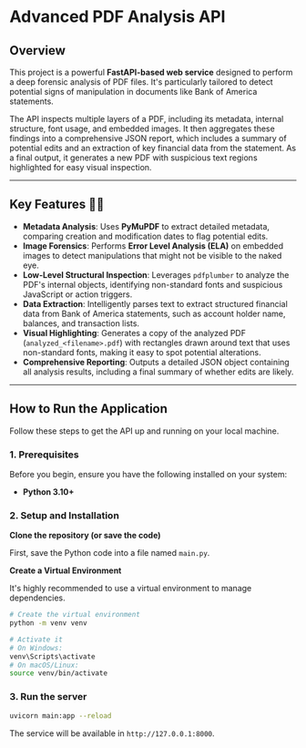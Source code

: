 # Advanced PDF Analysis API

## Overview

This project is a powerful **FastAPI-based web service** designed to perform a deep forensic analysis of PDF files. It's particularly tailored to detect potential signs of manipulation in documents like Bank of America statements.

The API inspects multiple layers of a PDF, including its metadata, internal structure, font usage, and embedded images. It then aggregates these findings into a comprehensive JSON report, which includes a summary of potential edits and an extraction of key financial data from the statement. As a final output, it generates a new PDF with suspicious text regions highlighted for easy visual inspection.

---

## Key Features 🕵️‍♀️

* **Metadata Analysis**: Uses **PyMuPDF** to extract detailed metadata, comparing creation and modification dates to flag potential edits.
* **Image Forensics**: Performs **Error Level Analysis (ELA)** on embedded images to detect manipulations that might not be visible to the naked eye.
* **Low-Level Structural Inspection**: Leverages `pdfplumber` to analyze the PDF's internal objects, identifying non-standard fonts and suspicious JavaScript or action triggers.
* **Data Extraction**: Intelligently parses text to extract structured financial data from Bank of America statements, such as account holder name, balances, and transaction lists.
* **Visual Highlighting**: Generates a copy of the analyzed PDF (`analyzed_<filename>.pdf`) with rectangles drawn around text that uses non-standard fonts, making it easy to spot potential alterations.
* **Comprehensive Reporting**: Outputs a detailed JSON object containing all analysis results, including a final summary of whether edits are likely.

---

## How to Run the Application

Follow these steps to get the API up and running on your local machine.

### 1. Prerequisites

Before you begin, ensure you have the following installed on your system:

* **Python 3.10+**

### 2. Setup and Installation

**Clone the repository (or save the code)**

First, save the Python code into a file named `main.py`.

**Create a Virtual Environment**

It's highly recommended to use a virtual environment to manage dependencies.

```bash
# Create the virtual environment
python -m venv venv

# Activate it
# On Windows:
venv\Scripts\activate
# On macOS/Linux:
source venv/bin/activate
```

### 3. Run the server
```bash
uvicorn main:app --reload
```
The service will be available in `http://127.0.0.1:8000`.